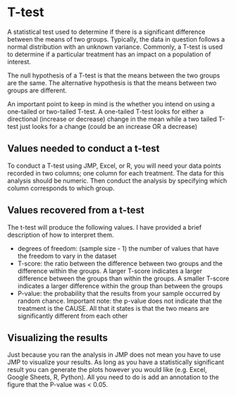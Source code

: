 # T-test

A statistical test used to determine if there is a significant difference between the means of two groups.
Typically, the data in question follows a normal distribution with an unknown variance.
Commonly, a T-test is used to determine if a particular treatment has an impact on a population of interest.

The null hypothesis of a T-test is that the means between the two groups are the same.
The alternative hypothesis is that the means between two groups are different.

An important point to keep in mind is the whether you intend on using a one-tailed or two-tailed T-test.
A one-tailed T-test looks for either a directional (increase or decrease) change in the mean while a two tailed T-test just looks for a change (could be an increase OR a decrease) 

## Values needed to conduct a t-test

To conduct a T-test using JMP, Excel, or R, you will need your data points recorded in two columns; one column for each treatment.
The data for this analysis should be numeric.
Then conduct the analysis by specifying which column corresponds to which group.

## Values recovered from a t-test

The t-test will produce the following values. I have provided a brief description of how to interpret them.
- degrees of freedom: (sample size - 1) the number of values that have the freedom to vary in the dataset 
- T-score: the ratio between the difference between two groups and the difference within the groups. A larger T-score indicates a larger difference between the groups than within the groups. A smaller T-score indicates a larger difference within the group than between the groups
- P-value: the probability that the results from your sample occurred by random chance. Important note: the p-value does not indicate that the treatment is the CAUSE. All that it states is that the two means are significantly different from each other


## Visualizing the results

Just because you ran the analysis in JMP does not mean you have to use JMP to visualize your results. As long as you have a statistically significant result you can generate the plots however you would like (e.g. Excel, Google Sheets, R, Python).
All you need to do is add an annotation to the figure that the P-value was < 0.05.
